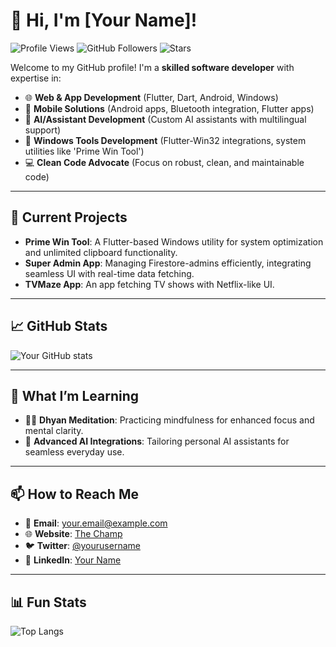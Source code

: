 # 👋 Hi, I'm [Your Name]!

![Profile Views](https://komarev.com/ghpvc/?username=thechampusman&style=flat-square) ![GitHub Followers](https://img.shields.io/github/followers/thechampusman?style=social) ![Stars](https://img.shields.io/github/stars/thechampusman?style=social)

Welcome to my GitHub profile! I'm a **skilled software developer** with expertise in:

- 🌐 **Web & App Development** (Flutter, Dart, Android, Windows)
- 📱 **Mobile Solutions** (Android apps, Bluetooth integration, Flutter apps)
- 🧠 **AI/Assistant Development** (Custom AI assistants with multilingual support)
- 🔧 **Windows Tools Development** (Flutter-Win32 integrations, system utilities like 'Prime Win Tool')
- 💻 **Clean Code Advocate** (Focus on robust, clean, and maintainable code)

---

## 🔭 Current Projects

- **Prime Win Tool**: A Flutter-based Windows utility for system optimization and unlimited clipboard functionality.
- **Super Admin App**: Managing Firestore-admins efficiently, integrating seamless UI with real-time data fetching.
- **TVMaze App**: An app fetching TV shows with Netflix-like UI.

---

## 📈 GitHub Stats

![Your GitHub stats](https://github-readme-stats.vercel.app/api?username=thechampusman&show_icons=true&theme=dark)

---

## 🌱 What I’m Learning

- 🧘‍♂️ **Dhyan Meditation**: Practicing mindfulness for enhanced focus and mental clarity.
- 🤖 **Advanced AI Integrations**: Tailoring personal AI assistants for seamless everyday use.
  
---

## 📫 How to Reach Me

- 📧 **Email**: [your.email@example.com](mailto:your.email@example.com)
- 🌐 **Website**: [The Champ](https://thechamp.com)
- 🐦 **Twitter**: [@yourusername](https://twitter.com/yourusername)
- 🔗 **LinkedIn**: [Your Name](https://linkedin.com/in/yourusername)

---

## 📊 Fun Stats

![Top Langs](https://github-readme-stats.vercel.app/api/top-langs/?username=thechampusman&layout=compact&theme=dark)
